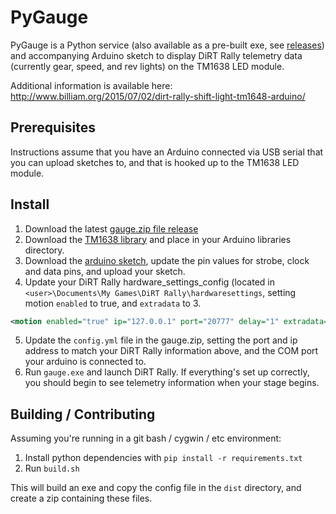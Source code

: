 # PyGauge
PyGauge is a Python service (also available as a pre-built exe, see [releases](https://github.com/Billiam/pygauge/releases/latest)) and accompanying Arduino sketch to display DiRT Rally telemetry data (currently gear, speed, and rev lights) on the TM1638 LED module.

Additional information is available here: http://www.billiam.org/2015/07/02/dirt-rally-shift-light-tm1648-arduino/

## Prerequisites
Instructions assume that you have an Arduino connected via USB serial that you can upload sketches to, and that is hooked up to the TM1638 LED module.

## Install
1. Download the latest [gauge.zip file release](https://github.com/Billiam/pygauge/releases/latest)
2. Download the [TM1638 library](https://code.google.com/p/tm1638-library/) and place in your Arduino libraries directory.
3. Download the [arduino sketch](arduino/tm1638-gauge.ino), update the pin values for strobe, clock and data pins, and upload your sketch.
4. Update your DiRT Rally hardware_settings_config (located in `<user>\Documents\My Games\DiRT Rally\hardwaresettings`, setting motion `enabled` to true, and `extradata` to 3.
```xml
<motion enabled="true" ip="127.0.0.1" port="20777" delay="1" extradata="3" />
```
5. Update the `config.yml` file in the gauge.zip, setting the port and ip address to match your DiRT Rally information above, and the COM port your arduino is connected to.
6. Run `gauge.exe` and launch DiRT Rally. If everything's set up correctly, you should begin to see telemetry information when your stage begins.

## Building / Contributing

Assuming you're running in a git bash / cygwin / etc environment:

1. Install python dependencies with `pip install -r requirements.txt`
2. Run `build.sh`

This will build an exe and copy the config file in the `dist` directory, and create a zip containing these files.

